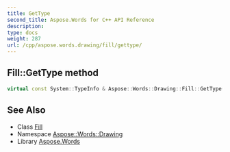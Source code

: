 ```yaml
---
title: GetType
second_title: Aspose.Words for C++ API Reference
description: 
type: docs
weight: 287
url: /cpp/aspose.words.drawing/fill/gettype/
---
```

## Fill::GetType method




```cpp
virtual const System::TypeInfo & Aspose::Words::Drawing::Fill::GetType() const override
```

## See Also

* Class [Fill](../)
* Namespace [Aspose::Words::Drawing](../../)
* Library [Aspose.Words](../../../)

